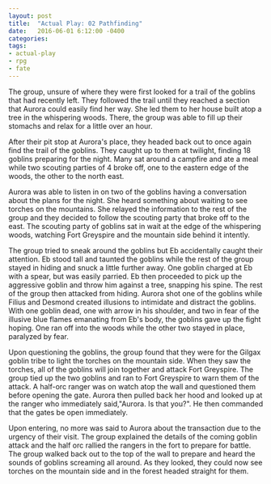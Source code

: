 ```yaml
---
layout: post
title:  "Actual Play: 02 Pathfinding"
date:   2016-06-01 6:12:00 -0400 
categories: 
tags: 
- actual-play
- rpg
- fate
---
```

The group, unsure of where they were first looked for a trail of the goblins that had recently left. They followed the trail until they reached a section that Aurora could easily find her way. She led them to her house built atop a tree in the whispering woods. There, the group was able to fill up their stomachs and relax for a little over an hour.<!--more-->

After their pit stop at Aurora's place, they headed back out to once again find the trail of the goblins. They caught up to them at twilight, finding 18 goblins preparing for the night. Many sat around a campfire and ate a meal while two scouting parties of 4 broke off, one to the eastern edge of the woods, the other to the north east.

Aurora was able to listen in on two of the goblins having a conversation about the plans for the night. She heard something about waiting to see torches on the mountains. She relayed the information to the rest of the group and they decided to follow the scouting party that broke off to the east. The scouting party of goblins sat in wait at the edge of the whispering woods, watching Fort Greyspire and the mountain side behind it intently. 

The group tried to sneak around the goblins but Eb accidentally caught their attention. Eb stood tall and taunted the goblins while the rest of the group stayed in hiding and snuck a little further away. One goblin charged at Eb with a spear, but was easily parried. Eb then proceeded to pick up the aggressive goblin and throw him against a tree, snapping his spine. The rest of the group then attacked from hiding. Aurora shot one of the goblins while Filius and Desmond created illusions to intimidate and distract the goblins. With one goblin dead, one with arrow in his shoulder, and two in fear of the illusive blue flames emanating from Eb's body, the goblins gave up the fight hoping. One ran off into the woods while the other two stayed in place, paralyzed by fear. 

Upon questioning the goblins, the group found that they were for the Gilgax goblin tribe to light the torches on the mountain side. When they saw the torches, all of the goblins will join together and attack Fort Greyspire. The group tied up the two goblins and ran to Fort Greyspire to warn them of the attack. A half-orc ranger was on watch atop the wall and questioned them before opening the gate. Aurora then pulled back her hood and looked up at the ranger who immediately said,"Aurora. Is that you?". He then commanded that the gates be open immediately.

Upon entering, no more was said to Aurora about the transaction due to the urgency of their visit. The group explained the details of the coming goblin attack and the half orc rallied the rangers in the fort to prepare for battle. The group walked back out to the top of the wall to prepare and heard the sounds of goblins screaming all around. As they looked, they could now see torches on the mountain side and in the forest headed straight for them.
